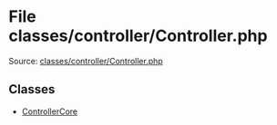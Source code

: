 File classes/controller/Controller.php
=========

Source: [classes/controller/Controller.php](https://github.com/PrestaShop/PrestaShop/blob/1.5.6.0/classes/controller/Controller.php)


Classes
-------

* [ControllerCore](class.ControllerCore.md)

